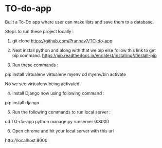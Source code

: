 # TO-do-app
Built a To-Do app where user can make lists and save them to a database.


Steps to run these project locally : 

1.	git clone https://github.com/Prannav7/TO-do-app
2.	Next install python and along with that we pip else follow this link to get pip command.
https://pip.readthedocs.io/en/latest/installing/#install-pip

3.	Run these commands :

pip install virtualenv
virtualenv myenv
cd myenv/bin
activate

No we see virtualenv being activated

4.	Install Django now using following command :

pip install django

5.	Run the following commands to run local  server :

cd TO-do-app
python manage.py runserver 0:8000

6.	Open chrome and hit your local server with this url

http://localhost:8000 
